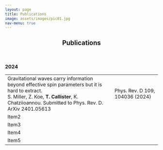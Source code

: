 ```yaml
---
layout: page
title: Publications
image: assets/images/pic01.jpg
nav-menu: true
---
```


<!-- Main -->
<div id="main" class="alt">

<!-- One -->
<section id="one">
	<div class="inner">
		<header class="major">
			<h1>Publications</h1>
		</header>

<!-- Content -->

<!-- Table -->

<h3>2024</h3>

<div class="table-wrapper">
    <table>
        <tbody>
            <tr>
                <td>
                    Gravitational waves carry information beyond effective spin parameters but it is hard to extract.<br>
                    S. Miller, Z. Koe, <b>T. Callister</b>, K. Chatziioannou. Submitted to Phys. Rev. D. ArXiv 2401.05613
                </td>
                <td>Phys. Rev. D 109, 104036 (2024)</td>
            </tr>
            <tr>
                <td>Item2</td>
            </tr>
            <tr>
                <td>Item3</td>
            </tr>
            <tr>
                <td>Item4</td>
            </tr>
            <tr>
                <td>Item5</td>
            </tr>
        </tbody>
    </table>
</div>


</div>

</section>

</div>

